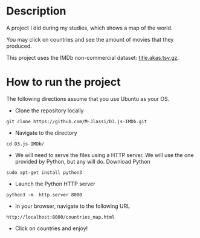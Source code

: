 # Description

A project I did during my studies, which shows a map of the world.  

You may click on countries and see the amount of movies that they produced.  

This project uses the IMDb non-commercial dataset: [title.akas.tsv.gz](https://developer.imdb.com/non-commercial-datasets/#titleakastsvgz).  

# How to run the project

The following directions assume that you use Ubuntu as your OS.  

 - Clone the repository locally

```
git clone https://github.com/M-Jlassi/D3.js-IMDb.git
```

 - Navigate to the directory

```
cd D3.js-IMDb/
```

 - We will need to serve the files using a HTTP server. We will use the one provided by Python, but any will do. Download Python

```
sudo apt-get install python3
```

 - Launch the Python HTTP server

```
python3 -m  http.server 8000
```

 - In your browser, navigate to the following URL

```
http://localhost:8000/countries_map.html
```

 - Click on countries and enjoy!

